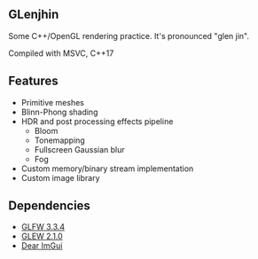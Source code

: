 ## GLenjhin

Some C++/OpenGL rendering practice. It's pronounced "glen jin".

Compiled with MSVC, C++17

## Features

- Primitive meshes
- Blinn-Phong shading
- HDR and post processing effects pipeline
  - Bloom
  - Tonemapping
  - Fullscreen Gaussian blur
  - Fog
- Custom memory/binary stream implementation
- Custom image library

## Dependencies

- [GLFW 3.3.4](https://www.glfw.org/)
- [GLEW 2.1.0](http://glew.sourceforge.net/)
- [Dear ImGui](https://github.com/ocornut/imgui)
